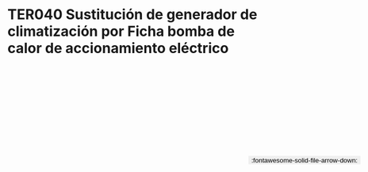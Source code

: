 
# TER040  Sustitución de generador de climatización por Ficha bomba de calor de accionamiento eléctrico

<a href='../TER040  Sustitución de generador de climatización por Ficha bomba de calor de accionamiento eléctrico.pdf' download>
<button class='md-button -primary' 
id='download-btn' style="position: fixed; top: 10%; right: 20px; 
        transform: translateY(-50%); z-index: 1000;  border: none; ">
:fontawesome-solid-file-arrow-down: 
</button>
</a>

<div 
    id='../TER040  Sustitución de generador de climatización por Ficha bomba de calor de accionamiento eléctrico.pdf' 
    data-pdf-url='../TER040  Sustitución de generador de climatización por Ficha bomba de calor de accionamiento eléctrico.pdf'
    style=' width: 100%; height: auto;overflow: auto;'>
</div>

